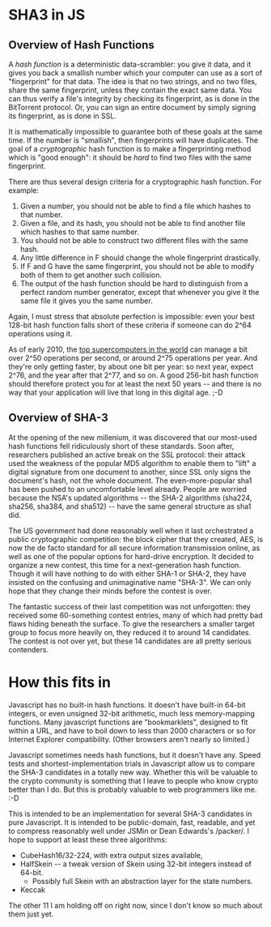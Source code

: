# SHA3 in JS

## Overview of Hash Functions
A *hash function* is a deterministic data-scrambler: you give it data, and it 
gives you back a smallish number which your computer can use as a sort of 
"fingerprint" for that data. The idea is that no two strings, and no two files,
share the same fingerprint, unless they contain the exact same data. You can
thus verify a file's integrity by checking its fingerprint, as is done in the
BitTorrent protocol. Or, you can sign an entire document by simply signing its
fingerprint, as is done in SSL.

It is mathematically impossible to guarantee both of these goals at the same
time. If the number is "smallish", then fingerprints will have duplicates. The 
goal of a *cryptographic* hash function is to make a fingerprinting method 
which is "good enough": it should be *hard* to find two files with the same 
fingerprint.

There are thus several design criteria for a cryptographic hash function. For example:

1. Given a number, you should not be able to find a file which hashes to that number.
2. Given a file, and its hash, you should not be able to find another file which hashes to that same number.
3. You should not be able to construct two different files with the same hash.
4. Any little difference in F should change the whole fingerprint drastically.
5. If F and G have the same fingerprint, you should not be able to modify both of them to get another such collision.
6. The output of the hash function should be hard to distinguish from a perfect random number generator, except that whenever you give it the same file it gives you the same number.

Again, I must stress that absolute perfection is impossible: even your best 
128-bit hash function falls short of these criteria if someone can do 2^64 
operations using it. 

As of early 2010, the [top supercomputers in the world][top500] can manage a
bit over 2^50 operations per second, or around 2^75 operations per year. And
they're only getting faster, by about one bit per year: so next year, expect
2^76, and the year after that 2^77, and so on. A good 256-bit hash function
should therefore protect you for at least the next 50 years -- and there is
no way that your application will live that long in this digital age. ;-D

[top500]: http://www.top500.org/ "Top 500 supercomputing sites"

## Overview of SHA-3

At the opening of the new millenium, it was discovered that our most-used hash 
functions fell ridiculously short of these standards. Soon after, researchers
published an active break on the SSL protocol: their attack used the weakness
of the popular MD5 algorithm to enable them to "lift" a digital signature from
one document to another, since SSL only signs the document's hash, not the 
whole document. The even-more-popular sha1 has been pushed to an uncomfortable
level already. People are worried because the NSA's updated algorithms -- the
SHA-2 algorithms (sha224, sha256, sha384, and sha512) -- have the same general 
structure as sha1 did. 

The US government had done reasonably well when it last orchestrated a public
cryptographic competition: the block cipher that they created, AES, is now the
de facto standard for all secure information transmission online, as well as
one of the popular options for hard-drive encryption. It decided to organize
a new contest, this time for a next-generation hash function. Though it will
have nothing to do with either SHA-1 or SHA-2, they have insisted on the 
confusing and unimaginative name "SHA-3". We can only hope that they change
their minds before the contest is over. 

The fantastic success of their last competition was not unforgotten: they 
received some 60-something contest entries, many of which had pretty bad flaws 
hiding beneath the surface. To give the researchers a smaller target group to 
focus more heavily on, they reduced it to around 14 candidates. The contest is 
not over yet, but these 14 candidates are all pretty serious contenders.

# How this fits in

Javascript has no built-in hash functions. It doesn't have built-in 64-bit 
integers, or even unsigned 32-bit arithmetic, much less memory-mapping 
functions. Many javascript functions are "bookmarklets", designed to fit 
within a URL, and have to boil down to less than 2000 characters or so for
Internet Explorer compatibility. (Other browsers aren't nearly so limited.)

Javascript sometimes needs hash functions, but it doesn't have any. Speed tests
and shortest-implementation trials in Javascript allow us to compare the SHA-3 
candidates in a totally new way. Whether this will be valuable to the crypto
community is something that I leave to people who know crypto better than I do.
But this is probably valuable to web programmers like me. :-D

This is intended to be an implementation for several SHA-3 candidates in pure 
Javascript. It is intended to be public-domain, fast, readable, and yet to 
compress reasonably well under JSMin or Dean Edwards's /packer/. I hope to 
support at least these three algorithms:

* CubeHash16/32-224, with extra output sizes available,
* HalfSkein -- a tweak version of Skein using 32-bit integers instead of 64-bit.
    * Possibly full Skein with an abstraction layer for the state numbers.
* Keccak

The other 11 I am holding off on right now, since I don't know so much about 
them just yet.





